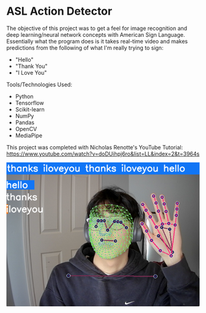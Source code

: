 # ASL Action Detector

The objective of this project was to get a feel for image recognition and deep learning/neural network concepts with American Sign Language. Essentially what the program does is it takes real-time video and makes predictions from the following of what I'm really trying to sign:
- "Hello"
- "Thank You"
- "I Love You"

Tools/Technologies Used:
- Python
- Tensorflow
- Scikit-learn
- NumPy
- Pandas
- OpenCV
- MediaPipe

This project was completed with Nicholas Renotte's YouTube Tutorial: https://www.youtube.com/watch?v=doDUihpj6ro&list=LL&index=2&t=3964s

![alt text](https://github.com/jobcabanto/ASL-Action-Detector/blob/main/res/asl_visual2.png)
